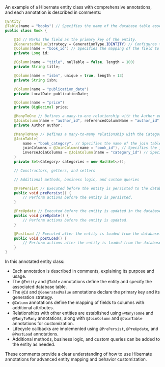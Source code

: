 An example of a Hibernate entity class with comprehensive annotations, and each annotation is described in comments:

```java
@Entity
@Table(name = "books") // Specifies the name of the database table associated with the entity.
public class Book {

    @Id // Marks the field as the primary key of the entity.
    @GeneratedValue(strategy = GenerationType.IDENTITY) // Configures the strategy for generating primary key values.
    @Column(name = "book_id") // Specifies the mapping of the field to a column in the database.
    private Long id;

    @Column(name = "title", nullable = false, length = 100)
    private String title;

    @Column(name = "isbn", unique = true, length = 13)
    private String isbn;

    @Column(name = "publication_date")
    private LocalDate publicationDate;

    @Column(name = "price")
    private BigDecimal price;

    @ManyToOne // Defines a many-to-one relationship with the Author entity.
    @JoinColumn(name = "author_id", referencedColumnName = "author_id") // Specifies the join column for the relationship.
    private Author author;

    @ManyToMany // Defines a many-to-many relationship with the Category entity.
    @JoinTable(
        name = "book_category", // Specifies the name of the join table.
        joinColumns = @JoinColumn(name = "book_id"), // Specifies the join columns.
        inverseJoinColumns = @JoinColumn(name = "category_id") // Specifies the inverse join columns.
    )
    private Set<Category> categories = new HashSet<>();

    // Constructors, getters, and setters

    // Additional methods, business logic, and custom queries

    @PrePersist // Executed before the entity is persisted to the database.
    public void prePersist() {
        // Perform actions before the entity is persisted.
    }

    @PreUpdate // Executed before the entity is updated in the database.
    public void preUpdate() {
        // Perform actions before the entity is updated.
    }

    @PostLoad // Executed after the entity is loaded from the database.
    public void postLoad() {
        // Perform actions after the entity is loaded from the database.
    }
}
```

In this annotated entity class:

- Each annotation is described in comments, explaining its purpose and usage.
- The `@Entity` and `@Table` annotations define the entity and specify the associated database table.
- The `@Id` and `@GeneratedValue` annotations declare the primary key and its generation strategy.
- `@Column` annotations define the mapping of fields to columns with additional attributes.
- Relationships with other entities are established using `@ManyToOne` and `@ManyToMany` annotations, along with `@JoinColumn` and `@JoinTable` annotations for customization.
- Lifecycle callbacks are implemented using `@PrePersist`, `@PreUpdate`, and `@PostLoad` annotations.
- Additional methods, business logic, and custom queries can be added to the entity as needed.

These comments provide a clear understanding of how to use Hibernate annotations for advanced entity mapping and behavior customization.